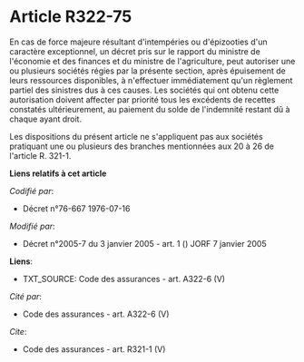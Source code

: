 # Article R322-75

En cas de force majeure résultant d'intempéries ou d'épizooties d'un caractère exceptionnel, un décret pris sur le rapport du
ministre de l'économie et des finances et du ministre de l'agriculture, peut autoriser une ou plusieurs sociétés régies par
la présente section, après épuisement de leurs ressources disponibles, à n'effectuer immédiatement qu'un règlement partiel
des sinistres dus à ces causes. Les sociétés qui ont obtenu cette autorisation doivent affecter par priorité tous les
excédents de recettes constatés ultérieurement, au paiement du solde de l'indemnité restant dû à chaque ayant droit. 

Les dispositions du présent article ne s'appliquent pas aux sociétés pratiquant une ou plusieurs des branches mentionnées aux
20 à 26 de l'article R. 321-1.

**Liens relatifs à cet article**

_Codifié par_:

  - Décret n°76-667 1976-07-16

_Modifié par_:

  - Décret n°2005-7 du 3 janvier 2005 - art. 1 () JORF 7 janvier 2005

**Liens**:

  - TXT_SOURCE: Code des assurances - art. A322-6 (V)

_Cité par_:

  - Code des assurances - art. A322-6 (V)

_Cite_:

  - Code des assurances - art. R321-1 (V)
